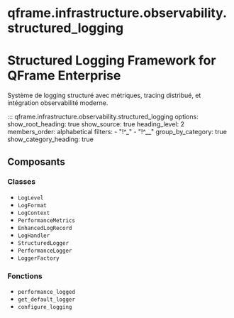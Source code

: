 # qframe.infrastructure.observability.structured_logging


Structured Logging Framework for QFrame Enterprise
================================================

Système de logging structuré avec métriques, tracing distribué,
et intégration observabilité moderne.


::: qframe.infrastructure.observability.structured_logging
    options:
      show_root_heading: true
      show_source: true
      heading_level: 2
      members_order: alphabetical
      filters:
        - "!^_"
        - "!^__"
      group_by_category: true
      show_category_heading: true

## Composants

### Classes

- `LogLevel`
- `LogFormat`
- `LogContext`
- `PerformanceMetrics`
- `EnhancedLogRecord`
- `LogHandler`
- `StructuredLogger`
- `PerformanceLogger`
- `LoggerFactory`

### Fonctions

- `performance_logged`
- `get_default_logger`
- `configure_logging`

